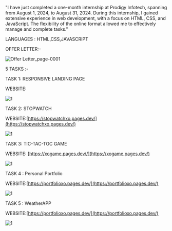"I have just completed a one-month internship at Prodigy Infotech, spanning from August 1, 2024, to August 31, 2024. During this internship, I gained extensive experience in web development, with a focus on HTML, CSS, and JavaScript. The flexibility of the online format allowed me to effectively manage and complete tasks."



LANGUAGES : HTML,CSS,JAVASCRIPT

OFFER LETTER:-

![Offer Letter_page-0001](https://github.com/user-attachments/assets/3118f211-7667-4606-9a39-de921730e9d2)

5 TASKS :-

TASK 1: RESPONSIVE LANDING PAGE

WEBSITE: 

![1](https://github.com/user-attachments/assets/bdbeaa3c-7a63-4cc8-a971-24708475c4e6)

TASK 2: STOPWATCH

WEBSITE:[https://stopwatchxo.pages.dev/](https://stopwatchxo.pages.dev/)

![1](https://github.com/user-attachments/assets/963eff92-f534-4447-a95c-bc9f94d364a9)

TASK 3: TIC-TAC-TOC GAME

WEBSITE: [https://xogame.pages.dev//](https://xogame.pages.dev/)

![1](https://github.com/user-attachments/assets/4cb0cbc7-3642-4b68-ae94-6ef5b705db5a)

TASK 4 : Personal Portfolio

WEBSITE:[https://portfolioxo.pages.dev/](https://portfolioxo.pages.dev/)

![1](https://github.com/user-attachments/assets/f84c2c66-54b1-4bd8-b4cc-62f24e49f444)

TASK 5 : WeatherAPP

WEBSITE:[https://portfolioxo.pages.dev/](https://portfolioxo.pages.dev/)

![1](https://github.com/user-attachments/assets/b2b9dab3-8dab-4499-a867-29fe16d601a6)

